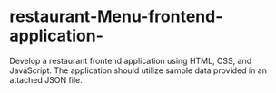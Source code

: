 # restaurant-Menu-frontend-application-
Develop a restaurant frontend application using HTML, CSS, and JavaScript. The application should utilize sample data provided in an attached JSON file.
